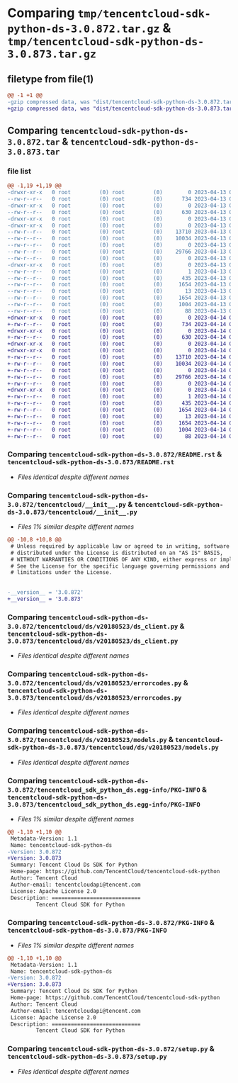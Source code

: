 # Comparing `tmp/tencentcloud-sdk-python-ds-3.0.872.tar.gz` & `tmp/tencentcloud-sdk-python-ds-3.0.873.tar.gz`

## filetype from file(1)

```diff
@@ -1 +1 @@
-gzip compressed data, was "dist/tencentcloud-sdk-python-ds-3.0.872.tar", last modified: Thu Apr 13 00:40:00 2023, max compression
+gzip compressed data, was "dist/tencentcloud-sdk-python-ds-3.0.873.tar", last modified: Fri Apr 14 00:35:54 2023, max compression
```

## Comparing `tencentcloud-sdk-python-ds-3.0.872.tar` & `tencentcloud-sdk-python-ds-3.0.873.tar`

### file list

```diff
@@ -1,19 +1,19 @@
-drwxr-xr-x   0 root         (0) root         (0)        0 2023-04-13 00:40:00.000000 tencentcloud-sdk-python-ds-3.0.872/
--rw-r--r--   0 root         (0) root         (0)      734 2023-04-13 00:40:00.000000 tencentcloud-sdk-python-ds-3.0.872/README.rst
-drwxr-xr-x   0 root         (0) root         (0)        0 2023-04-13 00:40:00.000000 tencentcloud-sdk-python-ds-3.0.872/tencentcloud/
--rw-r--r--   0 root         (0) root         (0)      630 2023-04-13 00:40:00.000000 tencentcloud-sdk-python-ds-3.0.872/tencentcloud/__init__.py
-drwxr-xr-x   0 root         (0) root         (0)        0 2023-04-13 00:40:00.000000 tencentcloud-sdk-python-ds-3.0.872/tencentcloud/ds/
-drwxr-xr-x   0 root         (0) root         (0)        0 2023-04-13 00:40:00.000000 tencentcloud-sdk-python-ds-3.0.872/tencentcloud/ds/v20180523/
--rw-r--r--   0 root         (0) root         (0)    13710 2023-04-13 00:40:00.000000 tencentcloud-sdk-python-ds-3.0.872/tencentcloud/ds/v20180523/ds_client.py
--rw-r--r--   0 root         (0) root         (0)    10034 2023-04-13 00:40:00.000000 tencentcloud-sdk-python-ds-3.0.872/tencentcloud/ds/v20180523/errorcodes.py
--rw-r--r--   0 root         (0) root         (0)        0 2023-04-13 00:40:00.000000 tencentcloud-sdk-python-ds-3.0.872/tencentcloud/ds/v20180523/__init__.py
--rw-r--r--   0 root         (0) root         (0)    29766 2023-04-13 00:40:00.000000 tencentcloud-sdk-python-ds-3.0.872/tencentcloud/ds/v20180523/models.py
--rw-r--r--   0 root         (0) root         (0)        0 2023-04-13 00:40:00.000000 tencentcloud-sdk-python-ds-3.0.872/tencentcloud/ds/__init__.py
-drwxr-xr-x   0 root         (0) root         (0)        0 2023-04-13 00:40:00.000000 tencentcloud-sdk-python-ds-3.0.872/tencentcloud_sdk_python_ds.egg-info/
--rw-r--r--   0 root         (0) root         (0)        1 2023-04-13 00:40:00.000000 tencentcloud-sdk-python-ds-3.0.872/tencentcloud_sdk_python_ds.egg-info/dependency_links.txt
--rw-r--r--   0 root         (0) root         (0)      435 2023-04-13 00:40:00.000000 tencentcloud-sdk-python-ds-3.0.872/tencentcloud_sdk_python_ds.egg-info/SOURCES.txt
--rw-r--r--   0 root         (0) root         (0)     1654 2023-04-13 00:40:00.000000 tencentcloud-sdk-python-ds-3.0.872/tencentcloud_sdk_python_ds.egg-info/PKG-INFO
--rw-r--r--   0 root         (0) root         (0)       13 2023-04-13 00:40:00.000000 tencentcloud-sdk-python-ds-3.0.872/tencentcloud_sdk_python_ds.egg-info/top_level.txt
--rw-r--r--   0 root         (0) root         (0)     1654 2023-04-13 00:40:00.000000 tencentcloud-sdk-python-ds-3.0.872/PKG-INFO
--rw-r--r--   0 root         (0) root         (0)     1004 2023-04-13 00:40:00.000000 tencentcloud-sdk-python-ds-3.0.872/setup.py
--rw-r--r--   0 root         (0) root         (0)       88 2023-04-13 00:40:00.000000 tencentcloud-sdk-python-ds-3.0.872/setup.cfg
+drwxr-xr-x   0 root         (0) root         (0)        0 2023-04-14 00:35:54.000000 tencentcloud-sdk-python-ds-3.0.873/
+-rw-r--r--   0 root         (0) root         (0)      734 2023-04-14 00:35:54.000000 tencentcloud-sdk-python-ds-3.0.873/README.rst
+drwxr-xr-x   0 root         (0) root         (0)        0 2023-04-14 00:35:54.000000 tencentcloud-sdk-python-ds-3.0.873/tencentcloud/
+-rw-r--r--   0 root         (0) root         (0)      630 2023-04-14 00:35:54.000000 tencentcloud-sdk-python-ds-3.0.873/tencentcloud/__init__.py
+drwxr-xr-x   0 root         (0) root         (0)        0 2023-04-14 00:35:54.000000 tencentcloud-sdk-python-ds-3.0.873/tencentcloud/ds/
+drwxr-xr-x   0 root         (0) root         (0)        0 2023-04-14 00:35:54.000000 tencentcloud-sdk-python-ds-3.0.873/tencentcloud/ds/v20180523/
+-rw-r--r--   0 root         (0) root         (0)    13710 2023-04-14 00:35:54.000000 tencentcloud-sdk-python-ds-3.0.873/tencentcloud/ds/v20180523/ds_client.py
+-rw-r--r--   0 root         (0) root         (0)    10034 2023-04-14 00:35:54.000000 tencentcloud-sdk-python-ds-3.0.873/tencentcloud/ds/v20180523/errorcodes.py
+-rw-r--r--   0 root         (0) root         (0)        0 2023-04-14 00:35:54.000000 tencentcloud-sdk-python-ds-3.0.873/tencentcloud/ds/v20180523/__init__.py
+-rw-r--r--   0 root         (0) root         (0)    29766 2023-04-14 00:35:54.000000 tencentcloud-sdk-python-ds-3.0.873/tencentcloud/ds/v20180523/models.py
+-rw-r--r--   0 root         (0) root         (0)        0 2023-04-14 00:35:54.000000 tencentcloud-sdk-python-ds-3.0.873/tencentcloud/ds/__init__.py
+drwxr-xr-x   0 root         (0) root         (0)        0 2023-04-14 00:35:54.000000 tencentcloud-sdk-python-ds-3.0.873/tencentcloud_sdk_python_ds.egg-info/
+-rw-r--r--   0 root         (0) root         (0)        1 2023-04-14 00:35:54.000000 tencentcloud-sdk-python-ds-3.0.873/tencentcloud_sdk_python_ds.egg-info/dependency_links.txt
+-rw-r--r--   0 root         (0) root         (0)      435 2023-04-14 00:35:54.000000 tencentcloud-sdk-python-ds-3.0.873/tencentcloud_sdk_python_ds.egg-info/SOURCES.txt
+-rw-r--r--   0 root         (0) root         (0)     1654 2023-04-14 00:35:54.000000 tencentcloud-sdk-python-ds-3.0.873/tencentcloud_sdk_python_ds.egg-info/PKG-INFO
+-rw-r--r--   0 root         (0) root         (0)       13 2023-04-14 00:35:54.000000 tencentcloud-sdk-python-ds-3.0.873/tencentcloud_sdk_python_ds.egg-info/top_level.txt
+-rw-r--r--   0 root         (0) root         (0)     1654 2023-04-14 00:35:54.000000 tencentcloud-sdk-python-ds-3.0.873/PKG-INFO
+-rw-r--r--   0 root         (0) root         (0)     1004 2023-04-14 00:35:54.000000 tencentcloud-sdk-python-ds-3.0.873/setup.py
+-rw-r--r--   0 root         (0) root         (0)       88 2023-04-14 00:35:54.000000 tencentcloud-sdk-python-ds-3.0.873/setup.cfg
```

### Comparing `tencentcloud-sdk-python-ds-3.0.872/README.rst` & `tencentcloud-sdk-python-ds-3.0.873/README.rst`

 * *Files identical despite different names*

### Comparing `tencentcloud-sdk-python-ds-3.0.872/tencentcloud/__init__.py` & `tencentcloud-sdk-python-ds-3.0.873/tencentcloud/__init__.py`

 * *Files 1% similar despite different names*

```diff
@@ -10,8 +10,8 @@
 # Unless required by applicable law or agreed to in writing, software
 # distributed under the License is distributed on an "AS IS" BASIS,
 # WITHOUT WARRANTIES OR CONDITIONS OF ANY KIND, either express or implied.
 # See the License for the specific language governing permissions and
 # limitations under the License.
 
 
-__version__ = '3.0.872'
+__version__ = '3.0.873'
```

### Comparing `tencentcloud-sdk-python-ds-3.0.872/tencentcloud/ds/v20180523/ds_client.py` & `tencentcloud-sdk-python-ds-3.0.873/tencentcloud/ds/v20180523/ds_client.py`

 * *Files identical despite different names*

### Comparing `tencentcloud-sdk-python-ds-3.0.872/tencentcloud/ds/v20180523/errorcodes.py` & `tencentcloud-sdk-python-ds-3.0.873/tencentcloud/ds/v20180523/errorcodes.py`

 * *Files identical despite different names*

### Comparing `tencentcloud-sdk-python-ds-3.0.872/tencentcloud/ds/v20180523/models.py` & `tencentcloud-sdk-python-ds-3.0.873/tencentcloud/ds/v20180523/models.py`

 * *Files identical despite different names*

### Comparing `tencentcloud-sdk-python-ds-3.0.872/tencentcloud_sdk_python_ds.egg-info/PKG-INFO` & `tencentcloud-sdk-python-ds-3.0.873/tencentcloud_sdk_python_ds.egg-info/PKG-INFO`

 * *Files 1% similar despite different names*

```diff
@@ -1,10 +1,10 @@
 Metadata-Version: 1.1
 Name: tencentcloud-sdk-python-ds
-Version: 3.0.872
+Version: 3.0.873
 Summary: Tencent Cloud Ds SDK for Python
 Home-page: https://github.com/TencentCloud/tencentcloud-sdk-python
 Author: Tencent Cloud
 Author-email: tencentcloudapi@tencent.com
 License: Apache License 2.0
 Description: ============================
         Tencent Cloud SDK for Python
```

### Comparing `tencentcloud-sdk-python-ds-3.0.872/PKG-INFO` & `tencentcloud-sdk-python-ds-3.0.873/PKG-INFO`

 * *Files 1% similar despite different names*

```diff
@@ -1,10 +1,10 @@
 Metadata-Version: 1.1
 Name: tencentcloud-sdk-python-ds
-Version: 3.0.872
+Version: 3.0.873
 Summary: Tencent Cloud Ds SDK for Python
 Home-page: https://github.com/TencentCloud/tencentcloud-sdk-python
 Author: Tencent Cloud
 Author-email: tencentcloudapi@tencent.com
 License: Apache License 2.0
 Description: ============================
         Tencent Cloud SDK for Python
```

### Comparing `tencentcloud-sdk-python-ds-3.0.872/setup.py` & `tencentcloud-sdk-python-ds-3.0.873/setup.py`

 * *Files identical despite different names*

